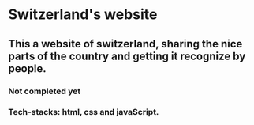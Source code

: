 # Switzerland's website
## This a website of switzerland, sharing the nice parts of the country and getting it recognize by people.
### Not completed yet
### Tech-stacks: html, css and javaScript.
